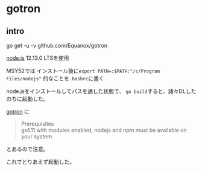 # gotron

## intro

go get -u -v github.com/Equanox/gotron

[node.js](https://nodejs.org/ja/)
12.13.0 LTSを使用

MSYS2では
インストール後に`export PATH=:$PATH:"/c/Program Files/nodejs"`
的なことを`.bashrc`に書く

node.jsをインストールしてパスを通した状態で、
`go build`すると、諸々DLしたのちに起動した。

[gotron](https://github.com/Equanox/gotron) に

> Prerequisites  
> go1.11 with modules enabled, nodejs and npm must be available on your system.  

とあるので注意。

これでとりあえず起動した。

